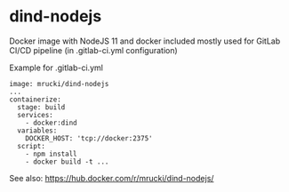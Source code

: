 # dind-nodejs
Docker image with NodeJS 11 and docker included mostly used for GitLab CI/CD pipeline (in .gitlab-ci.yml configuration)

Example for .gitlab-ci.yml
```
image: mrucki/dind-nodejs
...
containerize:
  stage: build
  services:
    - docker:dind
  variables:
    DOCKER_HOST: 'tcp://docker:2375'
  script:
    - npm install
    - docker build -t ...
```

See also: https://hub.docker.com/r/mrucki/dind-nodejs/

